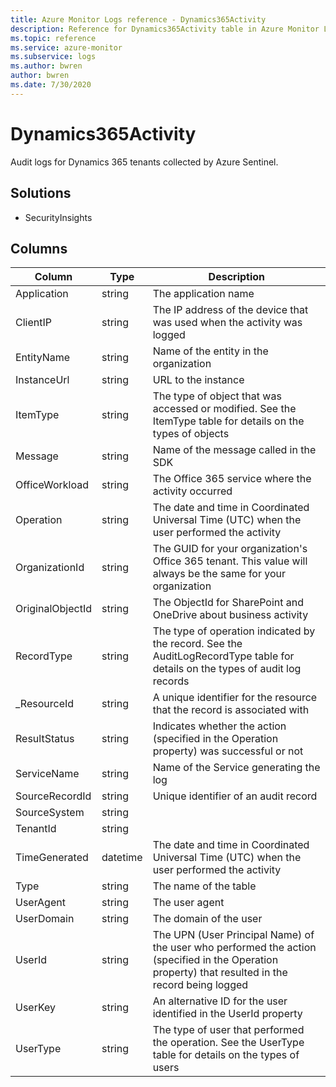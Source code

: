 ```yaml
---
title: Azure Monitor Logs reference - Dynamics365Activity
description: Reference for Dynamics365Activity table in Azure Monitor Logs.
ms.topic: reference
ms.service: azure-monitor
ms.subservice: logs
ms.author: bwren
author: bwren
ms.date: 7/30/2020
---
```


# Dynamics365Activity

 Audit logs for Dynamics 365 tenants collected by Azure Sentinel.

## Solutions

- SecurityInsights




## Columns

|Column|Type|Description|
|---|---|---|
|Application|string|The application name|
|ClientIP|string|The IP address of the device that was used when the activity was logged|
|EntityName|string|Name of the entity in the organization|
|InstanceUrl|string|URL to the instance|
|ItemType|string|The type of object that was accessed or modified. See the ItemType table for details on the types of objects|
|Message|string|Name of the message called in the SDK|
|OfficeWorkload|string|The Office 365 service where the activity occurred|
|Operation|string|The date and time in Coordinated Universal Time (UTC) when the user performed the activity|
|OrganizationId|string|The GUID for your organization's Office 365 tenant. This value will always be the same for your organization|
|OriginalObjectId|string|The ObjectId for SharePoint and OneDrive about business activity|
|RecordType|string|The type of operation indicated by the record. See the AuditLogRecordType table for details on the types of audit log records|
|_ResourceId|string|A unique identifier for the resource that the record is associated with|
|ResultStatus|string|Indicates whether the action (specified in the Operation property) was successful or not|
|ServiceName|string|Name of the Service generating the log|
|SourceRecordId|string|Unique identifier of an audit record|
|SourceSystem|string||
|TenantId|string||
|TimeGenerated|datetime|The date and time in Coordinated Universal Time (UTC) when the user performed the activity|
|Type|string|The name of the table|
|UserAgent|string|The user agent|
|UserDomain|string|The domain of the user|
|UserId|string|The UPN (User Principal Name) of the user who performed the action (specified in the Operation property) that resulted in the record being logged|
|UserKey|string|An alternative ID for the user identified in the UserId property|
|UserType|string|The type of user that performed the operation. See the UserType table for  details on the types of users|
